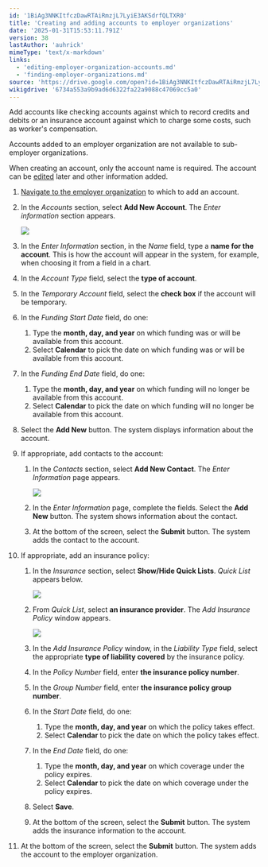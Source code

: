```yaml
---
id: '1BiAg3NNKItfczDawRTAiRmzjL7LyiE3AKSdrfQLTXR0'
title: 'Creating and adding accounts to employer organizations'
date: '2025-01-31T15:53:11.791Z'
version: 38
lastAuthor: 'auhrick'
mimeType: 'text/x-markdown'
links:
  - 'editing-employer-organization-accounts.md'
  - 'finding-employer-organizations.md'
source: 'https://drive.google.com/open?id=1BiAg3NNKItfczDawRTAiRmzjL7LyiE3AKSdrfQLTXR0'
wikigdrive: '6734a553a9b9ad6d6322fa22a9088c47069cc5a0'
---
```

Add accounts like checking accounts against which to record credits and debits or an insurance account against which to charge some costs, such as worker's compensation.

Accounts added to an employer organization are not available to sub-employer organizations.

When creating an account, only the account name is required. The account can be [edited](editing-employer-organization-accounts.md) later and other information added.

1. [Navigate to the employer organization](finding-employer-organizations.md) to which to add an account.
2. In the <em>Accounts</em> section, select <strong>Add New Account</strong>. The <em>Enter information</em> section appears.

    ![](../creating-and-adding-accounts-to-employer-organizations.assets/68025a150656a884f40e3c2ea1afca51.png)
3. In the <em>Enter Information</em> section, in the <em>Name</em> field, type a <strong>name for the account</strong>. This is how the account will appear in the system, for example, when choosing it from a field in a chart.
4. In the <em>Account Type</em> field, select the <strong>type of account</strong>.
5. In the <em>Temporary Account</em> field, select the <strong>check box</strong> if the account will be temporary.
6. In the <em>Funding Start Date</em> field, do one:
    1. Type the <strong>month, day, and year</strong> on which funding was or will be available from this account.
    2. Select <strong>Calendar</strong> to pick the date on which funding was or will be available from this account.
7. In the <em>Funding End Date</em> field, do one:
    1. Type the <strong>month, day, and year</strong> on which funding will no longer be available from this account.
    2. Select <strong>Calendar</strong> to pick the date on which funding will no longer be available from this account.
8. Select the <strong>Add New</strong> button. The system displays information about the account.
9. If appropriate, add contacts to the account:
    1. In the <em>Contacts</em> section, select <strong>Add New Contact</strong>. The <em>Enter Information</em> page appears.

        ![](../creating-and-adding-accounts-to-employer-organizations.assets/b52bc2c58fe894c37a87ef56a9d46a08.png)
    2. In the <em>Enter Information</em> page, complete the fields. Select the <strong>Add New</strong> button. The system shows information about the contact.
    3. At the bottom of the screen, select the <strong>Submit</strong> button. The system adds the contact to the account.
10. If appropriate, add an insurance policy:
    1. In the <em>Insurance</em> section, select <strong>Show/Hide Quick Lists</strong>. <em>Quick List</em> appears below.

        ![](../creating-and-adding-accounts-to-employer-organizations.assets/d3050f5fda900eaef96d92564e33e639.png)
    2. From <em>Quick List</em>, select <strong>an insurance provider</strong>. The <em>Add Insurance Policy</em> window appears.

        ![](../creating-and-adding-accounts-to-employer-organizations.assets/1c00d34fd6be1caa10cb4240ebdb7fee.png)
    3. In the <em>Add Insurance Policy</em> window, in the <em>Liability Type</em> field, select the appropriate <strong>type of liability covered</strong> by the insurance policy.
    4. In the <em>Policy Number</em> field, enter <strong>the insurance policy number</strong>.
    5. In the <em>Group Number</em> field, enter <strong>the insurance policy group number</strong>.
    6. In the <em>Start Date</em> field, do one:
        1. Type the <strong>month, day, and year</strong> on which the policy takes effect.
        2. Select <strong>Calendar</strong> to pick the date on which the policy takes effect.
    7. In the <em>End Date</em> field, do one:
        1. Type the <strong>month, day, and year</strong> on which coverage under the policy expires.
        2. Select <strong>Calendar</strong> to pick the date on which coverage under the policy expires.
    8. Select <strong>Save</strong>.
    9. At the bottom of the screen, select the <strong>Submit</strong> button. The system adds the insurance information to the account.
11. At the bottom of the screen, select the <strong>Submit</strong> button. The system adds the account to the employer organization.
